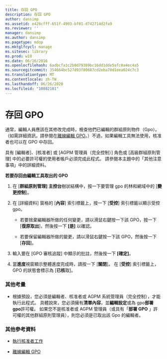 ```yaml
---
title: 存回 GPO
description: 存回 GPO
author: dansimp
ms.assetid: e428cfff-651f-4903-bf01-d742714d2fa9
ms.reviewer: ''
manager: dansimp
ms.author: dansimp
ms.pagetype: mdop
ms.mktglfcycl: manage
ms.sitesec: library
ms.prod: w10
ms.date: 06/16/2016
ms.openlocfilehash: 6adbcfa1c2b0d79389bc16dd1dde5afc0a4ec4a5
ms.sourcegitcommit: 354664bc527d93f80687cd2eba70d1eea024c7c3
ms.translationtype: MT
ms.contentlocale: zh-TW
ms.lasthandoff: 06/26/2020
ms.locfileid: "10802101"
---
```

# 存回 GPO


通常，編輯人員應該在其修改完成時，檢查他們已編輯的群組原則物件（Gpo）。 （如需詳細資訊，請參閱在[離線編輯 GPO](edit-a-gpo-offline.md)。）不過，如果編輯工具無法使用，核准者也可以在 GPO 中存回。

具有 [編輯者]、[核准者] 或 [AGPM 管理員（完全控制）] 角色或 [高級群組原則管理] 中的必要許可權的使用者帳戶必須完成此程式。 請參閱本主題中的「其他注意事項」中的詳細資料。

**若要存回由編輯工具取出的 GPO**

1.  在 [**群組原則管理] 主控台**樹狀結構中，按一下要管理 gpo 的林和網域中的 [**變更控制**]。

2.  在 [詳細資料] 窗格的 [**內容**] 索引標籤上，按一下 [**受控**] 索引標籤以顯示受控 gpo。

    -   若要捨棄編輯器所做的任何變更，請以滑鼠右鍵按一下該 GPO，按一下 [**復原取出**]，然後按一下 **[是]** 以確認。

    -   若要保留編輯器所做的變更，請以滑鼠右鍵按一下該 GPO，然後按一下 [**存回**]。

3.  輸入要在 [GPO 審核追蹤] 中顯示的批註，然後按一下 **[確定]**。

4.  當**進度**視窗顯示整體進度完成時，請按一下 [**關閉**]。 在 [**受控**] 索引標籤上，GPO 的狀態會標示為 [**已核**取]。

### 其他考量

-   根據預設，您必須是編輯者、核准者或 AGPM 系統管理員（完全控制），才能執行此程式。 具體說來，您必須擁有**清單內容**，並**編輯設定**或為 gpo**部署 gpo**許可權。 如果您不是核准者或 AGPM 管理員（或具有「**部署 GPO** 」許可權的其他群組原則管理員），則您必須是已取出該 Gpo 的編輯者。

### 其他參考資料

-   [執行核准者工作](performing-approver-tasks.md)

-   [離線編輯 GPO](edit-a-gpo-offline.md)

 

 





